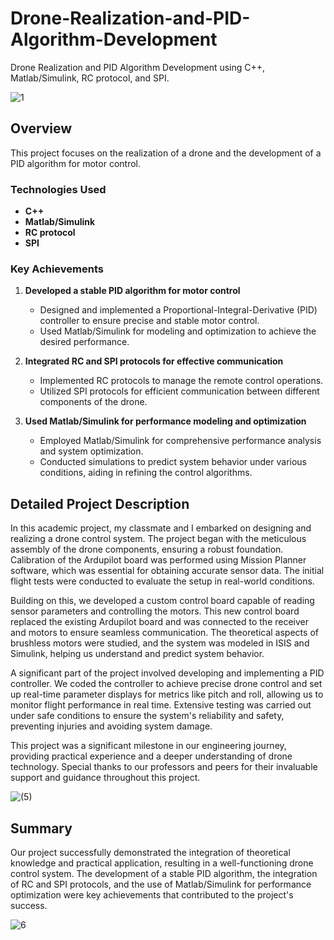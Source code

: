 # Drone-Realization-and-PID-Algorithm-Development
Drone Realization and PID Algorithm Development using C++, Matlab/Simulink, RC protocol, and SPI.

![1](https://github.com/user-attachments/assets/0a55843b-d0b9-43ce-949d-84aad69c3b02)

## Overview

This project focuses on the realization of a drone and the development of a PID algorithm for motor control.

### Technologies Used
- **C++**
- **Matlab/Simulink**
- **RC protocol**
- **SPI**

### Key Achievements
1. **Developed a stable PID algorithm for motor control**
   - Designed and implemented a Proportional-Integral-Derivative (PID) controller to ensure precise and stable motor control.
   - Used Matlab/Simulink for modeling and optimization to achieve the desired performance.

2. **Integrated RC and SPI protocols for effective communication**
   - Implemented RC protocols to manage the remote control operations.
   - Utilized SPI protocols for efficient communication between different components of the drone.

3. **Used Matlab/Simulink for performance modeling and optimization**
   - Employed Matlab/Simulink for comprehensive performance analysis and system optimization.
   - Conducted simulations to predict system behavior under various conditions, aiding in refining the control algorithms.

## Detailed Project Description

In this academic project, my classmate and I embarked on designing and realizing a drone control system. The project began with the meticulous assembly of the drone components, ensuring a robust foundation. Calibration of the Ardupilot board was performed using Mission Planner software, which was essential for obtaining accurate sensor data. The initial flight tests were conducted to evaluate the setup in real-world conditions.

Building on this, we developed a custom control board capable of reading sensor parameters and controlling the motors. This new control board replaced the existing Ardupilot board and was connected to the receiver and motors to ensure seamless communication. The theoretical aspects of brushless motors were studied, and the system was modeled in ISIS and Simulink, helping us understand and predict system behavior.

A significant part of the project involved developing and implementing a PID controller. We coded the controller to achieve precise drone control and set up real-time parameter displays for metrics like pitch and roll, allowing us to monitor flight performance in real time. Extensive testing was carried out under safe conditions to ensure the system's reliability and safety, preventing injuries and avoiding system damage.

This project was a significant milestone in our engineering journey, providing practical experience and a deeper understanding of drone technology. Special thanks to our professors and peers for their invaluable support and guidance throughout this project.

![(5)](https://github.com/user-attachments/assets/d6ac42a8-e782-4076-bf78-58c263a9ed48)

## Summary

Our project successfully demonstrated the integration of theoretical knowledge and practical application, resulting in a well-functioning drone control system. The development of a stable PID algorithm, the integration of RC and SPI protocols, and the use of Matlab/Simulink for performance optimization were key achievements that contributed to the project's success.

![6](https://github.com/user-attachments/assets/32d114b1-6b79-4dd6-8576-a5b1e3365bfd)
